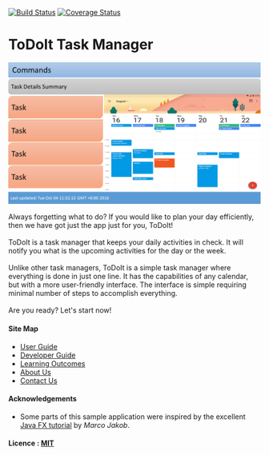 [![Build Status](https://travis-ci.org/se-edu/addressbook-level4.svg?branch=master)](https://travis-ci.org/se-edu/addressbook-level4)
[![Coverage Status](https://coveralls.io/repos/github/se-edu/addressbook-level4/badge.svg?branch=master)](https://coveralls.io/github/se-edu/addressbook-level4?branch=master)

# ToDoIt Task Manager

<img src="docs/images/prototype.png" width="600"><br>

Always forgetting what to do? If you would like to plan your day efficiently, then we have got just the app just for you, ToDoIt!<br>
<br>
ToDoIt is a task manager that keeps your daily activities in check. 
It will notify you what is the upcoming activities for the day or the week.<br>
<br>
Unlike other task managers, ToDoIt is a simple task manager where everything is done in just one line. 
It has the capabilities of any calendar, but with a more user-friendly interface.
The interface is simple requiring minimal number of steps to accomplish everything.<br>
<br>
Are you ready? Let's start now!<br>

  
#### Site Map
* [User Guide](docs/UserGuide.md) 
* [Developer Guide](docs/DeveloperGuide.md) 
* [Learning Outcomes](docs/LearningOutcomes.md) 
* [About Us](docs/AboutUs.md)
* [Contact Us](docs/ContactUs.md)


#### Acknowledgements

* Some parts of this sample application were inspired by the excellent 
  [Java FX tutorial](http://code.makery.ch/library/javafx-8-tutorial/) by *Marco Jakob*. 


#### Licence : [MIT](LICENSE)
